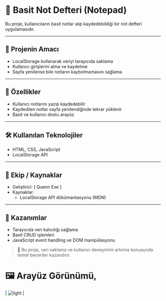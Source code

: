 # 📓 Basit Not Defteri (Notepad)

Bu proje, kullanıcıların basit notlar alıp kaydedebildiği bir not defteri uygulamasıdır.

---

## 🎯 Projenin Amacı

- LocalStorage kullanarak veriyi tarayıcıda saklama
- Kullanıcı girişlerini alma ve kaydetme
- Sayfa yenilense bile notların kaybolmamasını sağlama

---

## 🚀 Özellikler

- Kullanıcı notlarını yazıp kaydedebilir
- Kaydedilen notlar sayfa yenilendiğinde tekrar yüklenir
- Basit ve kullanıcı dostu arayüz

---

## 🛠️ Kullanılan Teknolojiler

- HTML, CSS, JavaScript
- LocalStorage API


---

## 👥 Ekip / Kaynaklar

- Geliştirici: [ Quenn Exe ]
- Kaynaklar:
  - LocalStorage API dökümantasyonu (MDN)

---

## 📌 Kazanımlar

- Tarayıcıda veri kalıcılığı sağlama
- Basit CRUD işlemleri
- JavaScript event handling ve DOM manipülasyonu

> 📓 Bu proje, veri saklama ve kullanıcı deneyimini artırma konusunda temel beceriler kazandırır.

# 🖼️ Arayüz Görünümü,

| ![light](docs/ss.png) |